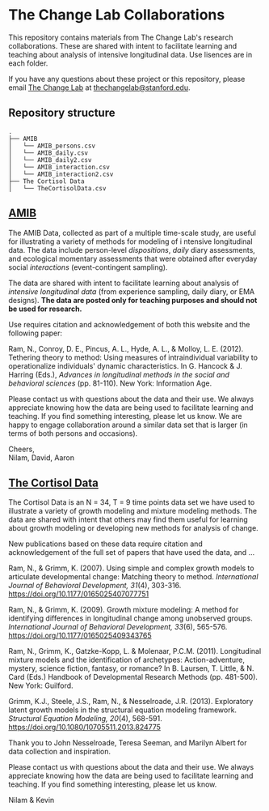 # The Change Lab Collaborations

This repository contains materials from The Change Lab's research collaborations. 
These are shared with intent to facilitate learning and teaching about analysis of intensive longitudinal data. 
Use lisences are in each folder. 

If you have any questions about these project or this repository, please email [The Change Lab](https://thechangelab.stanford.edu) at [thechangelab@stanford.edu](mailto:thechangelab@stanford.edu).

## Repository structure 

```
.
├── AMIB
│   └── AMIB_persons.csv
│   └── AMIB_daily.csv
│   └── AMIB_daily2.csv
│   └── AMIB_interaction.csv
│   └── AMIB_interaction2.csv
├── The Cortisol Data
│   └── TheCortisolData.csv
```


## [AMIB](https://github.com/The-Change-Lab/collaborations/tree/main/AMIB)
The AMIB Data, collected as part of a multiple time-scale study, are useful for illustrating a variety of methods for modeling of i
ntensive longitudinal data. The data include person-level *dispositions*, *daily* diary assessments, and 
ecological momentary assessments that were obtained after everyday social *interactions* (event-contingent sampling).       

The data are shared with intent to facilitate learning about analysis of *intensive longitudinal data* (from experience sampling, daily diary, or 
EMA designs). **The data are posted only for teaching purposes and should not be used for research.**  

Use requires citation and acknowledgement of both this website and the following paper:

Ram, N., Conroy, D. E., Pincus, A. L., Hyde, A. L., & Molloy, L. E. (2012). 
Tethering theory to method: Using measures of intraindividual variability to operationalize individuals' dynamic characteristics. 
In G. Hancock & J. Harring (Eds.), *Advances in longitudinal methods in the social and behavioral sciences* (pp. 81-110). New York: Information Age.     

Please contact us with questions about the data and their use. We always appreciate knowing how the data are being used to 
facilitate learning and teaching. If you find something interesting, please let us know. 
We are happy to engage collaboration around a similar data set that is larger (in terms of both persons and occasions). 

Cheers,     
Nilam, David, Aaron

## [The Cortisol Data](https://github.com/The-Change-Lab/collaborations/tree/main/TheCortisolData)
The Cortisol Data is an N = 34, T = 9 time points data set we have used to illustrate a variety of growth modeling and mixture modeling methods. 
The data are shared with intent that others may find them useful for learning about growth modeling or developing new methods for analysis of change.

New publications based on these data require citation and acknowledgement of the full set of papers that have used the data, and …

Ram, N., & Grimm, K. (2007). Using simple and complex growth models to articulate developmental change: Matching theory to method. *International Journal of Behavioral Development, 31*(4), 303-316. https://doi.org/10.1177/0165025407077751

Ram, N., & Grimm, K. (2009). Growth mixture modeling: A method for identifying differences in longitudinal change among unobserved groups. *International Journal of Behavioral Development, 33*(6), 565-576. https://doi.org/10.1177/0165025409343765

Ram, N., Grimm, K., Gatzke-Kopp, L. & Molenaar, P.C.M. (2011). Longitudinal mixture models and the identification of archetypes: Action-adventure, mystery, science fiction, fantasy, or romance? In B. Laursen, T. Little, & N. Card (Eds.) Handbook of Developmental Research Methods (pp. 481-500). New York: Guilford.

Grimm, K.J., Steele, J.S., Ram, N., & Nesselroade, J.R. (2013). Exploratory latent growth models in the structural equation modeling framework. *Structural Equation Modeling, 20*(4), 568-591. https://doi.org/10.1080/10705511.2013.824775

Thank you to John Nesselroade, Teresa Seeman, and Marilyn Albert for data collection and inspiration.

Please contact us with questions about the data and their use. We always appreciate knowing how the data are being used to facilitate learning and teaching. If you find something interesting, please let us know.

Nilam & Kevin
